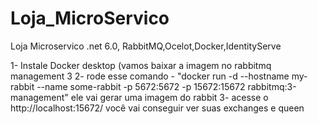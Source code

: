 # Loja_MicroServico
Loja Microservico .net 6.0, RabbitMQ,Ocelot,Docker,IdentityServe

1- Instale Docker desktop (vamos baixar a imagem no rabbitmq management 3
2- rode esse comando - "docker run -d --hostname my-rabbit --name some-rabbit -p 5672:5672 -p 15672:15672 rabbitmq:3-management" ele vai gerar uma imagem do rabbit
3- acesse o http://localhost:15672/ você vai conseguir ver suas exchanges  e queen





